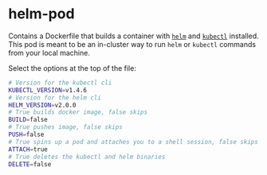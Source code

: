 # helm-pod

Contains a Dockerfile that builds a container with [`helm`](https://github.com/kubernetes/helm) and [`kubectl`](http://kubernetes.io/docs/user-guide/kubectl-overview/) installed. This pod is meant to be an in-cluster way to run `helm` or `kubectl` commands from your local machine.

Select the options at the top of the file:
```bash
# Version for the kubectl cli
KUBECTL_VERSION=v1.4.6
# Version for the helm cli
HELM_VERSION=v2.0.0
# True builds docker image, false skips
BUILD=false
# True pushes image, false skips
PUSH=false
# True spins up a pod and attaches you to a shell session, false skips
ATTACH=true
# True deletes the kubectl and helm binaries
DELETE=false
```